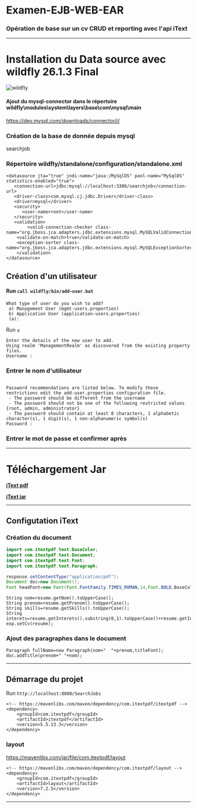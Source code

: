 Examen-EJB-WEB-EAR
==============

### Opération de base  sur un cv CRUD et reporting avec l'api iText

---
# Installation du Data source avec wildfly 26.1.3 Final

![wildfly](https://www.wildfly.org/news/2023/01/18/WildFly2613-Released/)


#### Ajout du mysql-connector dans le répertoire wildfly\modules\system\layers\base\com\mysql\main

https://dev.mysql.com/downloads/connector/j/

### Création de la base de donnée depuis mysql 
searchjob

### Répertoire wildfly/standalone/configuration/standalone.xml

````
<datasource jta="true" jndi-name="java:/MySqlDS" pool-name="MySqlDS" statistics-enabled="true">
   <connection-url>jdbc:mysql://localhost:3306/searchjob</connection-url>
   <driver-class>com.mysql.cj.jdbc.Driver</driver-class>
   <driver>mysql</driver>
   <security>
      <user-name>root</user-name>
   </security>
   <validation>
      	<valid-connection-checker class-name="org.jboss.jca.adapters.jdbc.extensions.mysql.MySQLValidConnectionChecker"/>
	<validate-on-match>true</validate-on-match>
	<exception-sorter class-name="org.jboss.jca.adapters.jdbc.extensions.mysql.MySQLExceptionSorter"/>
    </validation>
</datasource>
````



## Création d'un utilisateur 
#### Run `call wildfly/bin/add-user.bat`
````
What type of user do you wish to add?
 a) Management User (mgmt-users.properties)
 b) Application User (application-users.properties)
 (a):
````
Run `a`
````
Enter the details of the new user to add.
Using realm 'ManagementRealm' as discovered from the existing property files.
Username :
````
### Entrer le nom d'utilisateur

````

Password recommendations are listed below. To modify these restrictions edit the add-user.properties configuration file.
 - The password should be different from the username
 - The password should not be one of the following restricted values {root, admin, administrator}
 - The password should contain at least 8 characters, 1 alphabetic character(s), 1 digit(s), 1 non-alphanumeric symbol(s)
Password :
````
### Entrer le mot de passe et confirmer après

---
# Téléchargement Jar
**[iText pdf](https://itextpdf.com/products/itext-7/itext-7-core)**

**[iText jar](https://mavenlibs.com/jar/file/com.itextpdf/itextpdf)**

---

## Configutation iText
### Création du document
```` java
import com.itextpdf.text.BaseColor;
import com.itextpdf.text.Document;
import com.itextpdf.text.Font;
import com.itextpdf.text.Paragraph;

response.setContentType("application/pdf");
Document doc=new Document();
Font headFont=new Font(Font.FontFamily.TIMES_ROMAN,14,Font.BOLD,BaseColor.BLACK);
````

````
String nom=resume.getNom().toUpperCase();
String prenom=resume.getPrenom().toUpperCase();
String skills=resume.getSkills().toUpperCase();
String interets=resume.getInterets().substring(0,1).toUpperCase()+resume.getInterets().substring(1);
exp.setCv(resume);
````
### Ajout des paragraphes dans le document

````
Paragraph fullName=new Paragraph(nom+"  "+prenom,titleFont);
doc.addTitle(prenom+" "+nom);
````
-----

## Démarrage du projet 
Run `http://localhost:8080/SearchJobs`
````
<!-- https://mavenlibs.com/maven/dependency/com.itextpdf/itextpdf -->
<dependency>
    <groupId>com.itextpdf</groupId>
    <artifactId>itextpdf</artifactId>
    <version>5.5.13.3</version>
</dependency>
````
### layout
https://mavenlibs.com/jar/file/com.itextpdf/layout
````
<!-- https://mavenlibs.com/maven/dependency/com.itextpdf/layout -->
<dependency>
    <groupId>com.itextpdf</groupId>
    <artifactId>layout</artifactId>
    <version>7.2.5</version>
</dependency>
````
-------
